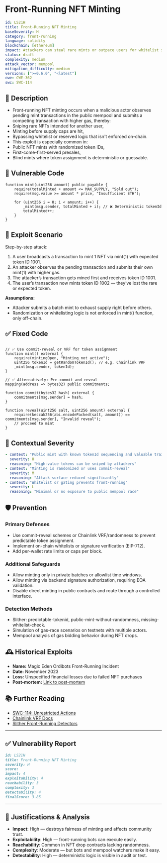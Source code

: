 # Front-Running NFT Minting

```YAML
id: LS21H
title: Front-Running NFT Minting 
baseSeverity: H
category: front-running
language: solidity
blockchain: [ethereum]
impact: Attackers can steal rare mints or outpace users for whitelist slots
status: draft
complexity: medium
attack_vector: mempool
mitigation_difficulty: medium
versions: [">=0.6.0", "<latest"]
cwe: CWE-362
swc: SWC-114
```

## 📝 Description

- Front-running NFT minting occurs when a malicious actor observes pending mint transactions in the public mempool and submits a competing transaction with higher gas, thereby:
- Sniping rare NFTs intended for another user,
- Minting before supply caps are hit,
- Bypassing whitelist or reserved logic that isn't enforced on-chain.
- This exploit is especially common in:
- Public NFT mints with randomized token IDs,
- First-come-first-served presales,
- Blind mints where token assignment is deterministic or guessable.

## 🚨 Vulnerable Code

```solidity
function mint(uint256 amount) public payable {
    require(totalMinted + amount <= MAX_SUPPLY, "Sold out");
    require(msg.value >= amount * price, "Insufficient ETH");

    for (uint256 i = 0; i < amount; i++) {
        _mint(msg.sender, totalMinted + i); // ❌ Deterministic tokenId
        totalMinted++;
    }
}
```

## 🧪 Exploit Scenario

Step-by-step attack:

1. A user broadcasts a transaction to mint 1 NFT via mint(1) with expected token ID 1001.
2. An attacker observes the pending transaction and submits their own mint(1) with higher gas.
3. The attacker’s transaction gets mined first and receives token ID 1001.
4. The user’s transaction now mints token ID 1002 — they’ve lost the rare or expected token.

**Assumptions:**

- Attacker submits a batch mint to exhaust supply right before others.
- Randomization or whitelisting logic is not enforced in mint() function, only off-chain.

## ✅ Fixed Code

```solidity

// ✅ Use commit-reveal or VRF for token assignment
function mint() external {
    require(mintingOpen, "Minting not active");
    uint256 tokenId = getRandomTokenId(); // e.g. Chainlink VRF
    _mint(msg.sender, tokenId);
}

// ✅ Alternatively: Pre-commit and reveal
mapping(address => bytes32) public commitments;

function commit(bytes32 hash) external {
    commitments[msg.sender] = hash;
}

function reveal(uint256 salt, uint256 amount) external {
    require(keccak256(abi.encodePacked(salt, amount)) == commitments[msg.sender], "Invalid reveal");
    // proceed to mint
}
```

## 🧭 Contextual Severity

```yaml
- context: "Public mint with known tokenId sequencing and valuable traits"
  severity: H
  reasoning: "High-value tokens can be sniped by attackers"
- context: "Minting is randomized or uses commit-reveal"
  severity: M
  reasoning: "Attack surface reduced significantly"
- context: "Whitelist or gating prevents front-running"
  severity: L
  reasoning: "Minimal or no exposure to public mempool race"
```

## 🛡️ Prevention

### Primary Defenses

- Use commit-reveal schemes or Chainlink VRF/randomness to prevent predictable token assignment.
- Implement on-chain whitelists or signature verification (EIP-712).
- Add per-wallet rate limits or caps per block.

### Additional Safeguards

- Allow minting only in private batches or allowlist time windows.
- Allow minting via backend signature authorization, requiring EOA validation.
- Disable direct minting in public contracts and route through a controlled interface.

### Detection Methods

- Slither: predictable-tokenid, public-mint-without-randomness, missing-whitelist-check.
- Simulation of gas-race scenarios on testnets with multiple actors.
- Mempool analysis of gas bidding behavior during NFT drops.

## 🕰️ Historical Exploits

- **Name:** Magic Eden Ordibots Front-Running Incident 
- **Date:** November 2023 
- **Loss:** Unspecified financial losses due to failed NFT purchases 
- **Post-mortem:** [Link to post-mortem](https://protos.com/how-a-quant-sniped-millions-from-bitcoin-ordinals/) 

## 📚 Further Reading

- [SWC-114: Unrestricted Actions](https://swcregistry.io/docs/SWC-114) 
- [Chainlink VRF Docs](https://docs.chain.link/vrf) 
- [Slither Front-Running Detectors](https://github.com/crytic/slither)

---

## ✅ Vulnerability Report 

```markdown
id: LS21H
title: Front-Running NFT Minting 
severity: H
score:
impact: 4         
exploitability: 4 
reachability: 3   
complexity: 3     
detectability: 4  
finalScore: 3.85
```

---

## 📄 Justifications & Analysis

- **Impact**: High — destroys fairness of minting and affects community trust.
- **Exploitability**: High — front-running bots can execute easily.
- **Reachability**: Common in NFT drop contracts lacking randomness.
- **Complexity**: Moderate — but bots and mempool watchers make it easy.
- **Detectability**: High — deterministic logic is visible in audit or test.